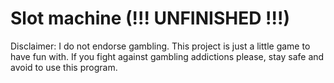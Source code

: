 # Slot machine (!!! UNFINISHED !!!)

Disclaimer: I do not endorse gambling. This project is just a little game to have fun with. 
If you fight against gambling addictions please, stay safe and avoid to use this program.
